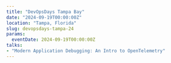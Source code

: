 ```yaml
---
title: "DevOpsDays Tampa Bay"
date: "2024-09-19T00:00:00Z"
location: "Tampa, Florida"
slug: devopsdays-tampa-24
params:
  eventDate: 2024-09-19T00:00:00Z
talks:
- "Modern Application Debugging: An Intro to OpenTelemetry"
---
```

